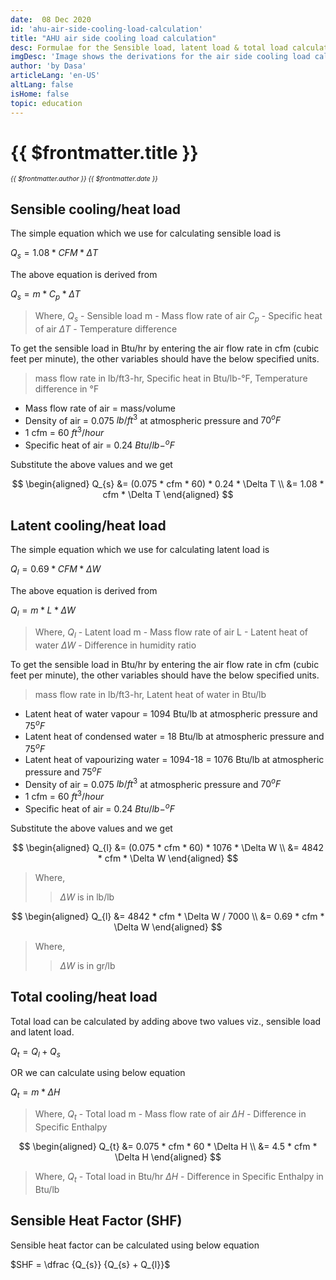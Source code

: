 ```yaml
---
date:  08 Dec 2020
id: 'ahu-air-side-cooling-load-calculation'
title: "AHU air side cooling load calculation"
desc: Formulae for the Sensible load, latent load & total load calculation and its derivations. 
imgDesc: 'Image shows the derivations for the air side cooling load calculation'
author: 'by Dasa'
articleLang: 'en-US'
altLang: false
isHome: false
topic: education
---
```


<altLang />

<div style="display: none">

![](/img/education/ahu-air-side-cooling-load-calculation/_thumbnail.png)

</div>

# {{ $frontmatter.title }}
<i style="font-size: 0.75em;"> {{ $frontmatter.author }} {{ $frontmatter.date }} </i>

<DynamicGlobalComponent componentName="AhuAirSideLoad" />

## Sensible cooling/heat load

The simple equation which we use for calculating sensible load is

$Q_{s} = 1.08 * CFM * \Delta T$

The above equation is derived from 

$Q_{s} = m * C_{p} * \Delta T$

>Where,
>$Q_{s}$ - Sensible load
>m - Mass flow rate of air
>$C_{p}$ - Specific heat of air
>$\Delta T$ - Temperature difference

To get the sensible load in Btu/hr by entering the air flow rate in cfm (cubic feet per minute), the other variables should have the below specified units.

>mass flow rate in lb/ft3-hr,
>Specific heat in Btu/lb-°F,
>Temperature difference in °F

<!-- $$
\begin{aligned}
Mass\enspace flow\enspace rate\enspace of\enspace air &= mass/volume  \\
Density\enspace of\enspace air\enspace &= 0.075\enspace lb/ft^{3}\enspace at\enspace atmospheric\enspace pressure\enspace and\enspace 70^{o} F\\
1\enspace cfm &= 60\enspace ft^3/hour\\
Specific\enspace heat\enspace of\enspace air &= 0.24\enspace Btu/lb-^{o}F
\end{aligned}
$$ -->

- Mass flow rate of air = mass/volume
- Density of air = 0.075 $lb/ft^{3}$ at atmospheric pressure and $70^{o} F$
- 1 cfm = 60 $ft^3/hour$
- Specific heat of air = 0.24 $Btu/lb-^{o}F$

Substitute the above values and we get

$$
\begin{aligned}
Q_{s} &= (0.075 * cfm * 60) * 0.24 * \Delta T \\
 &= 1.08 * cfm * \Delta T
\end{aligned}
$$

## Latent cooling/heat load

The simple equation which we use for calculating latent load is

$Q_{l} = 0.69 * CFM * \Delta W$

The above equation is derived from 

$Q_{l} = m * L * \Delta W$

>Where,
>$Q_{l}$ - Latent load
>m - Mass flow rate of air
>L - Latent heat of water
>$\Delta W$ - Difference in humidity ratio

To get the sensible load in Btu/hr by entering the air flow rate in cfm (cubic feet per minute), the other variables should have the below specified units.

>mass flow rate in lb/ft3-hr,
>Latent heat of water in Btu/lb

<!-- $$
\begin{aligned}
Latent\enspace heat\enspace of\enspace water\enspace vapour &= 1094\enspace Btu/lb\enspace at\enspace atmospheric\enspace pressure\enspace and\enspace 75^{o} F\\
Latent\enspace heat\enspace of\enspace condensed\enspace water &= 18\enspace Btu/lb\enspace at\enspace atmospheric\enspace pressure\enspace and\enspace 75^{o} F\\
Latent\enspace heat\enspace of\enspace vapourizing\enspace water &= 1094-18 = 1076\enspace Btu/lb\enspace at\enspace atmospheric\enspace pressure\enspace and\enspace 75^{o} F\\
Density\enspace of\enspace air\enspace &= 0.075\enspace lb/ft^{3} at\enspace atmospheric\enspace pressure\enspace and\enspace 70^{o} F\\
1\enspace cfm &= 60\enspace ft^3/hour\\
Specific\enspace heat\enspace of\enspace air &= 0.24\enspace Btu/lb-^{o}F
\end{aligned}
$$ -->

- Latent heat of water vapour = 1094 Btu/lb at atmospheric pressure and $75^{o} F$
- Latent heat of condensed water = 18 Btu/lb at atmospheric pressure and $75^{o} F$
- Latent heat of vapourizing water = 1094-18 = 1076 Btu/lb at atmospheric pressure and $75^{o} F$
- Density of air = 0.075 $lb/ft^{3}$ at atmospheric pressure and $70^{o} F$
- 1 cfm = 60 $ft^3/hour$
- Specific heat of air = 0.24 $Btu/lb-^{o}F$


Substitute the above values and we get

$$
\begin{aligned}
Q_{l} &= (0.075 * cfm * 60) * 1076 * \Delta W \\
 &= 4842 * cfm * \Delta W
\end{aligned}
$$

>Where,
>>$\Delta W$ is in lb/lb

$$
\begin{aligned}
Q_{l} &= 4842 * cfm * \Delta W / 7000 \\
&= 0.69 * cfm * \Delta W
\end{aligned}
$$

>Where,
>>$\Delta W$ is in gr/lb

## Total cooling/heat load

Total load can be calculated by adding above two values viz., sensible load and latent load.

$Q_{t} = Q_{l} + Q_{s}$

OR we can calculate using below equation

$Q_{t} = m * \Delta H$

>Where,
>$Q_{t}$ - Total load
>m - Mass flow rate of air
>$\Delta H$ - Difference in Specific Enthalpy

$$
\begin{aligned}
Q_{t} &= 0.075 * cfm * 60 * \Delta H \\
&= 4.5 * cfm * \Delta H
\end{aligned}
$$

>Where,
>$Q_{t}$ - Total load in Btu/hr
>$\Delta H$ - Difference in Specific Enthalpy in Btu/lb

## Sensible Heat Factor (SHF)

Sensible heat factor can be calculated using below equation

$SHF = \dfrac {Q_{s}} {Q_{s} + Q_{l}}$